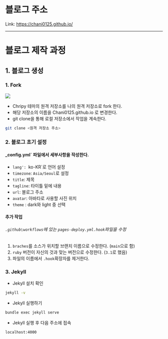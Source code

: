 # 블로그 주소
Link: <https://chani0125.github.io/>

<hr/>

# 블로그 제작 과정

## 1. 블로그 생성

### 1. Fork

<img src="https://user-images.githubusercontent.com/71829572/204723308-902d81aa-d8c3-4be4-891f-d615af7b32ba.png"/>

- Chripy 테마의 원격 저장소를 나의 원격 저장소로 fork 한다.
- 해당 저장소의 이름을 Chani0125.github.io 로 변경한다.
- git clone을 통해 로컬 저장소에서 작업을 계속한다.

``` bash
git clone <원격 저장소 주소>
```

### 2. 블로그 초기 설정

#### _config.yml` 파일에서 세부사항을 작성한다.

- `lang': `ko-KR`로 언어 설정
- `timezone`: `Asia/Seoul`로 설정
- `title`: 제목
- `tagline`: 타이틀 밑에 내용
- `url`: 블로그 주소
- `avatar`: 아바타로 사용할 사진 위치
- `theme` : dark와 light 중 선택

#### 추가 작업

###### `.github\workflows`에 있는 `pages-deploy.yml.hook`파일을 수정
1. `braches`를 소스가 위치할 브랜치 이름으로 수정한다. (`main`으로 함)
2. `ruby` 버전이 자신의 것과 맞는 버전으로 수정한다. (`3.1`로 했음)
3. 파일의 이름에서 `.hook`확장자를 제거한다.

### 3. Jekyll

- Jekyll 설치 확인
``` bash
jekyll -v
```

- Jekyll 실행하기
``` bash
bundle exec jekyll serve
```

- Jekyll 실행 후 다음 주소에 접속
```
localhost:4000
```

